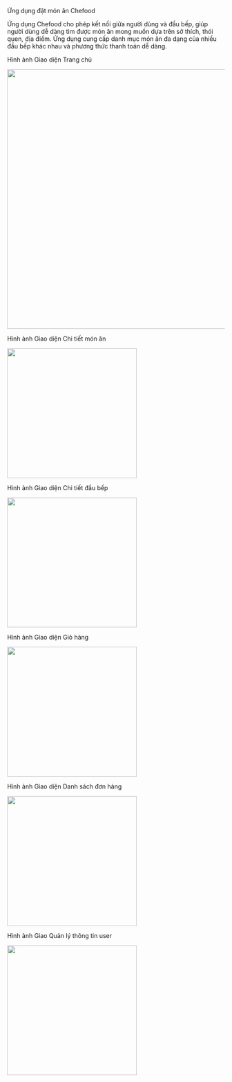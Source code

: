 Ứng dụng đặt món ăn Chefood

Ứng dụng Chefood cho phép kết nối giữa người dùng và đầu bếp, giúp người dùng dễ dàng tìm được món ăn mong muốn dựa trên sở thích, thói quen, địa điểm. Ứng dụng cung cấp danh mục món ăn đa dạng của nhiều đầu bếp khác nhau và phương thức thanh toán dễ dàng.


Hình ảnh Giao diện Trang chủ

<img src="https://res.cloudinary.com/dep0t5tcf/image/upload/v1648028059/chefood/review_app/1_zfp7u1.png" width="600">


Hình ảnh Giao diện Chi tiết món ăn 

<img src="https://res.cloudinary.com/dep0t5tcf/image/upload/v1648028064/chefood/review_app/2_go6cpm.jpg" width="300">


Hình ảnh Giao diện Chi tiết đầu bếp

<img src="https://res.cloudinary.com/dep0t5tcf/image/upload/v1648028064/chefood/review_app/3_nznvxd.jpg" width="300">


Hình ảnh Giao diện Giỏ hàng

<img src="https://res.cloudinary.com/dep0t5tcf/image/upload/v1648028063/chefood/review_app/4_hmqwg8.jpg" width="300">


Hình ảnh Giao diện Danh sách đơn hàng

<img src="https://res.cloudinary.com/dep0t5tcf/image/upload/v1648028062/chefood/review_app/5_uc1k9j.jpg" width="300">


Hình ảnh Giao Quản lý thông tin user

<img src="https://res.cloudinary.com/dep0t5tcf/image/upload/v1648028064/chefood/review_app/6_bvpv2p.jpg" width="300">
